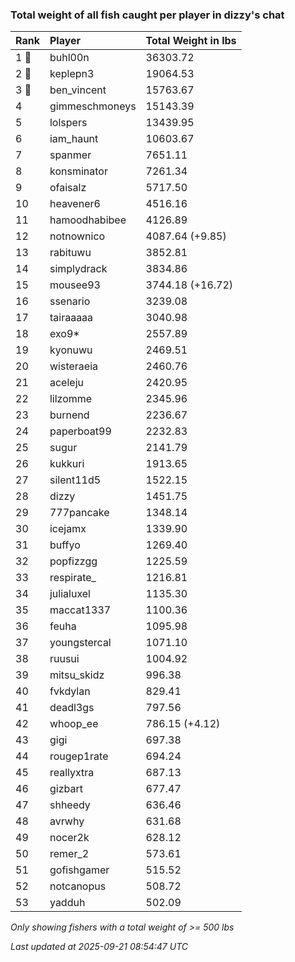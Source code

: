 ### Total weight of all fish caught per player in dizzy's chat

| Rank  | Player         | Total Weight in lbs |
|:------|:---------------|:--------------------|
| 1 🥇  | buhl00n        | 36303.72            |
| 2 🥈  | keplepn3       | 19064.53            |
| 3 🥉  | ben_vincent    | 15763.67            |
| 4     | gimmeschmoneys | 15143.39            |
| 5     | lolspers       | 13439.95            |
| 6     | iam_haunt      | 10603.67            |
| 7     | spanmer        | 7651.11             |
| 8     | konsminator    | 7261.34             |
| 9     | ofaisalz       | 5717.50             |
| 10    | heavener6      | 4516.16             |
| 11    | hamoodhabibee  | 4126.89             |
| 12    | notnownico     | 4087.64 (+9.85)     |
| 13    | rabituwu       | 3852.81             |
| 14    | simplydrack    | 3834.86             |
| 15    | mousee93       | 3744.18 (+16.72)    |
| 16    | ssenario       | 3239.08             |
| 17    | tairaaaaa      | 3040.98             |
| 18    | exo9*          | 2557.89             |
| 19    | kyonuwu        | 2469.51             |
| 20    | wisteraeia     | 2460.76             |
| 21    | aceleju        | 2420.95             |
| 22    | lilzomme       | 2345.96             |
| 23    | burnend        | 2236.67             |
| 24    | paperboat99    | 2232.83             |
| 25    | sugur          | 2141.79             |
| 26    | kukkuri        | 1913.65             |
| 27    | silent11d5     | 1522.15             |
| 28    | dizzy          | 1451.75             |
| 29    | 777pancake     | 1348.14             |
| 30    | icejamx        | 1339.90             |
| 31    | buffyo         | 1269.40             |
| 32    | popfizzgg      | 1225.59             |
| 33    | respirate_     | 1216.81             |
| 34    | julialuxel     | 1135.30             |
| 35    | maccat1337     | 1100.36             |
| 36    | feuha          | 1095.98             |
| 37    | youngstercal   | 1071.10             |
| 38    | ruusui         | 1004.92             |
| 39    | mitsu_skidz    | 996.38              |
| 40    | fvkdylan       | 829.41              |
| 41    | deadl3gs       | 797.56              |
| 42    | whoop_ee       | 786.15 (+4.12)      |
| 43    | gigi           | 697.38              |
| 44    | rougep1rate    | 694.24              |
| 45    | reallyxtra     | 687.13              |
| 46    | gizbart        | 677.47              |
| 47    | shheedy        | 636.46              |
| 48    | avrwhy         | 631.68              |
| 49    | nocer2k        | 628.12              |
| 50    | remer_2        | 573.61              |
| 51    | gofishgamer    | 515.52              |
| 52    | notcanopus     | 508.72              |
| 53    | yadduh         | 502.09              |

_Only showing fishers with a total weight of >= 500 lbs_

_Last updated at 2025-09-21 08:54:47 UTC_
